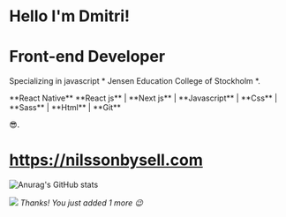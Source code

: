 



# Hello I'm Dmitri!

<h1>
  <b>
    Front-end Developer
  </b>
</h1> 
Specializing in javascript * Jensen Education College of Stockholm *.

<p>
  **React Native**
  **React js** | 
  **Next js** | 
  **Javascript** | 
  **Css** | 
  **Sass** | 
  **Html** | 
  **Git**
</p>
😎.  

# https://nilssonbysell.com

![Anurag's GitHub stats](https://github-readme-stats.vercel.app/api?username=Dmitrinilssonbysell&show_icons=true&theme=radical)


![](https://komarev.com/ghpvc/?username=Dmitrinilssonbysell)
*Thanks! You just added 1 more 😉*



